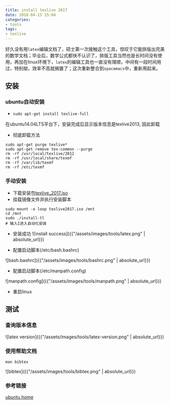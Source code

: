 ```yaml
---
title: install texlive 2017
date: 2018-04-15 15:04
categories:
- tools
tags:
- texlive
---
```


好久没有用`latex`编辑文档了，硕士第一次接触这个工具，惊叹于它能排版出完美的数学文档；毕业后，数学公式都快不认识了，排版工具当然也是长时间没有使用，再加在linux环境下，`latex`的编辑工具也一直没有理顺，中间有一段时间用过，特别拗，效率不高就搁置了；这次重新整合到`spacemacs`中，重新用起来。

## 安装 ##

### ubuntu自动安装 ###

  * `sudo apt-get install texlive-full`
  
  在ubuntu14.04LTS平台下，安装完成后显示版本信息是texlive2013, 因此卸载
  
  * 彻底卸载方法
  
  
``` shell
sudo apt-get purge texlive*
sudo apt-get remove tex-common --purge
rm -rf /usr/local/texlive/2012 
rm -rf /usr/local/share/texmf
rm -rf /var/lib/texmf
rm -rf /etc/texmf
```

### 手动安装 ###

  * 下载安装包[texlive_2017.iso](http://mirrors.ustc.edu.cn/CTAN/systems/texlive/Images/texlive2017.iso)
  * 挂载镜像文件并执行安装脚本
  
``` shell
sudo mount -o loop texlive2017.iso /mnt
cd /mnt
sudo ./install-tl
# 输入I进入自动化安装
```

  * 安装成功
![install success]({{"/assets/images/tools/latex.png" | absolute_url}})

  * 配置启动脚本(/etc/bash.bashrc)

![bash.bashrc]({{"/assets/images/tools/bashrc.png" | absolute_url}})

  * 配置启动脚本(/etc/manpath.config)

![manpath.config]({{"/assets/images/tools/manpath.png" | absolute_url}})

  * 重启linux

## 测试 ##

### 查询版本信息 ###

![latex version]({{"/assets/images/tools/latex-version.png" | absolute_url}})

### 使用帮助文档 ###

``` shell
man bibtex
```
![bibtex]({{"/assets/images/tools/bibtex.png" | absolute_url}})

### 参考链接 ###

[ubuntu home](https://askubuntu.com/questions/60765/how-do-i-add-a-directory-to-manpath-or-infopath)


